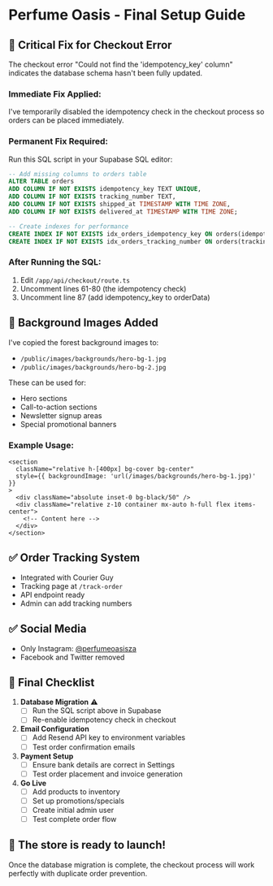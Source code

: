 # Perfume Oasis - Final Setup Guide

## 🚨 Critical Fix for Checkout Error

The checkout error "Could not find the 'idempotency_key' column" indicates the database schema hasn't been fully updated.

### Immediate Fix Applied:
I've temporarily disabled the idempotency check in the checkout process so orders can be placed immediately.

### Permanent Fix Required:
Run this SQL script in your Supabase SQL editor:

```sql
-- Add missing columns to orders table
ALTER TABLE orders 
ADD COLUMN IF NOT EXISTS idempotency_key TEXT UNIQUE,
ADD COLUMN IF NOT EXISTS tracking_number TEXT,
ADD COLUMN IF NOT EXISTS shipped_at TIMESTAMP WITH TIME ZONE,
ADD COLUMN IF NOT EXISTS delivered_at TIMESTAMP WITH TIME ZONE;

-- Create indexes for performance
CREATE INDEX IF NOT EXISTS idx_orders_idempotency_key ON orders(idempotency_key) WHERE idempotency_key IS NOT NULL;
CREATE INDEX IF NOT EXISTS idx_orders_tracking_number ON orders(tracking_number) WHERE tracking_number IS NOT NULL;
```

### After Running the SQL:
1. Edit `/app/api/checkout/route.ts`
2. Uncomment lines 61-80 (the idempotency check)
3. Uncomment line 87 (add idempotency_key to orderData)

## 📸 Background Images Added

I've copied the forest background images to:
- `/public/images/backgrounds/hero-bg-1.jpg`
- `/public/images/backgrounds/hero-bg-2.jpg`

These can be used for:
- Hero sections
- Call-to-action sections
- Newsletter signup areas
- Special promotional banners

### Example Usage:
```tsx
<section 
  className="relative h-[400px] bg-cover bg-center"
  style={{ backgroundImage: 'url(/images/backgrounds/hero-bg-1.jpg)' }}
>
  <div className="absolute inset-0 bg-black/50" />
  <div className="relative z-10 container mx-auto h-full flex items-center">
    <!-- Content here -->
  </div>
</section>
```

## ✅ Order Tracking System
- Integrated with Courier Guy
- Tracking page at `/track-order`
- API endpoint ready
- Admin can add tracking numbers

## ✅ Social Media
- Only Instagram: [@perfumeoasisza](https://www.instagram.com/perfumeoasisza/)
- Facebook and Twitter removed

## 🎯 Final Checklist

1. **Database Migration** ⚠️
   - [ ] Run the SQL script above in Supabase
   - [ ] Re-enable idempotency check in checkout

2. **Email Configuration**
   - [ ] Add Resend API key to environment variables
   - [ ] Test order confirmation emails

3. **Payment Setup**
   - [ ] Ensure bank details are correct in Settings
   - [ ] Test order placement and invoice generation

4. **Go Live**
   - [ ] Add products to inventory
   - [ ] Set up promotions/specials
   - [ ] Create initial admin user
   - [ ] Test complete order flow

## 🚀 The store is ready to launch!

Once the database migration is complete, the checkout process will work perfectly with duplicate order prevention.